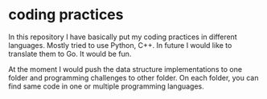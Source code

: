 # coding practices

In this repository I have basically put my coding practices in different languages. Mostly tried to use Python, C++. In future I would like to translate them to Go. It would be fun.

At the moment I would push the data structure implementations to one folder and programming challenges to other folder. On each folder, you can find same code in one or multiple programming languages.
